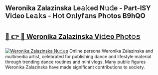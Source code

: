 ## Weronika Zalazinska Le𝚊𝚔ed N𝚞𝚍e - Part-ISY Vi𝚍eo Le𝚊𝚔s - H𝚘t O𝚗lyf𝚊ns Ph𝚘tos B9hQO

# <h2><a href="http://hf86rp6.feru.top/?c=Weronika+Zalazinska">🔗 👉 🔴 Weronika Zalazinska Vi𝚍𝚎o Ph𝚘t𝚘𝚜</a></h2>

[![Weronika Zalazinska Nu𝚍𝚎s](https://i.imgur.com/0TWrTi3.gif)](http://hf86rp6.feru.top/?c=Weronika+Zalazinska)
Online persona Weronika Zalazinska and multimedia artist, celebrated for publishing dance and lifestyle material through trending dance routines and mini vlogs. Many public figures Weronika Zalazinska have made significant contributions to society. 
